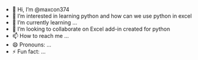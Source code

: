 - 👋 Hi, I’m @maxcon374
- 👀 I’m interested in learning python and how can we use python in excel
- 🌱 I’m currently learning ...
- 💞️ I’m looking to collaborate on Excel add-in created for python
- 📫 How to reach me ...
- 😄 Pronouns: ...
- ⚡ Fun fact: ...

<!---
maxcon374/maxcon374 is a ✨ special ✨ repository because its `README.md` (this file) appears on your GitHub profile.
You can click the Preview link to take a look at your changes.
--->
